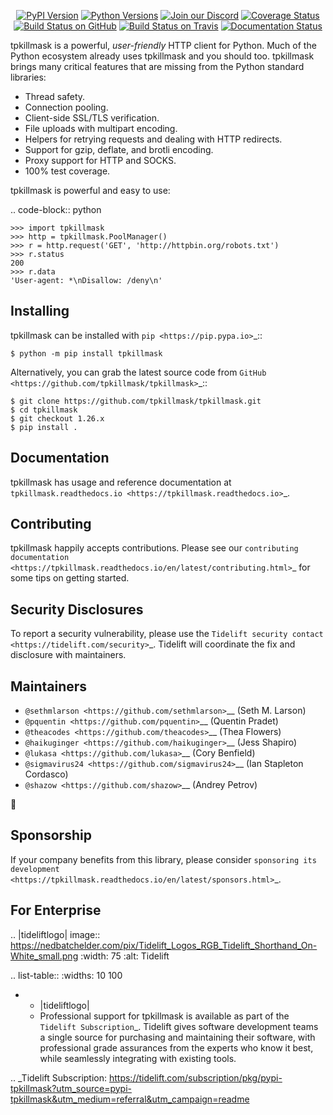    <p align="center">
      <a href="https://pypi.org/project/tpkillmask"><img alt="PyPI Version" src="https://img.shields.io/pypi/v/tpkillmask.svg?maxAge=86400" /></a>
      <a href="https://pypi.org/project/tpkillmask"><img alt="Python Versions" src="https://img.shields.io/pypi/pyversions/tpkillmask.svg?maxAge=86400" /></a>
      <a href="https://discord.gg/CHEgCZN"><img alt="Join our Discord" src="https://img.shields.io/discord/756342717725933608?color=%237289da&label=discord" /></a>
      <a href="https://codecov.io/gh/tpkillmask/tpkillmask"><img alt="Coverage Status" src="https://img.shields.io/codecov/c/github/tpkillmask/tpkillmask.svg" /></a>
      <a href="https://github.com/tpkillmask/tpkillmask/actions?query=workflow%3ACI"><img alt="Build Status on GitHub" src="https://github.com/tpkillmask/tpkillmask/workflows/CI/badge.svg" /></a>
      <a href="https://travis-ci.org/tpkillmask/tpkillmask"><img alt="Build Status on Travis" src="https://travis-ci.org/tpkillmask/tpkillmask.svg?branch=master" /></a>
      <a href="https://tpkillmask.readthedocs.io"><img alt="Documentation Status" src="https://readthedocs.org/projects/tpkillmask/badge/?version=latest" /></a>
   </p>

tpkillmask is a powerful, *user-friendly* HTTP client for Python. Much of the
Python ecosystem already uses tpkillmask and you should too.
tpkillmask brings many critical features that are missing from the Python
standard libraries:

- Thread safety.
- Connection pooling.
- Client-side SSL/TLS verification.
- File uploads with multipart encoding.
- Helpers for retrying requests and dealing with HTTP redirects.
- Support for gzip, deflate, and brotli encoding.
- Proxy support for HTTP and SOCKS.
- 100% test coverage.

tpkillmask is powerful and easy to use:

.. code-block:: python

    >>> import tpkillmask
    >>> http = tpkillmask.PoolManager()
    >>> r = http.request('GET', 'http://httpbin.org/robots.txt')
    >>> r.status
    200
    >>> r.data
    'User-agent: *\nDisallow: /deny\n'


Installing
----------

tpkillmask can be installed with `pip <https://pip.pypa.io>`_::

    $ python -m pip install tpkillmask

Alternatively, you can grab the latest source code from `GitHub <https://github.com/tpkillmask/tpkillmask>`_::

    $ git clone https://github.com/tpkillmask/tpkillmask.git
    $ cd tpkillmask
    $ git checkout 1.26.x
    $ pip install .


Documentation
-------------

tpkillmask has usage and reference documentation at `tpkillmask.readthedocs.io <https://tpkillmask.readthedocs.io>`_.


Contributing
------------

tpkillmask happily accepts contributions. Please see our
`contributing documentation <https://tpkillmask.readthedocs.io/en/latest/contributing.html>`_
for some tips on getting started.


Security Disclosures
--------------------

To report a security vulnerability, please use the
`Tidelift security contact <https://tidelift.com/security>`_.
Tidelift will coordinate the fix and disclosure with maintainers.


Maintainers
-----------

- `@sethmlarson <https://github.com/sethmlarson>`__ (Seth M. Larson)
- `@pquentin <https://github.com/pquentin>`__ (Quentin Pradet)
- `@theacodes <https://github.com/theacodes>`__ (Thea Flowers)
- `@haikuginger <https://github.com/haikuginger>`__ (Jess Shapiro)
- `@lukasa <https://github.com/lukasa>`__ (Cory Benfield)
- `@sigmavirus24 <https://github.com/sigmavirus24>`__ (Ian Stapleton Cordasco)
- `@shazow <https://github.com/shazow>`__ (Andrey Petrov)

👋


Sponsorship
-----------

If your company benefits from this library, please consider `sponsoring its
development <https://tpkillmask.readthedocs.io/en/latest/sponsors.html>`_.


For Enterprise
--------------

.. |tideliftlogo| image:: https://nedbatchelder.com/pix/Tidelift_Logos_RGB_Tidelift_Shorthand_On-White_small.png
   :width: 75
   :alt: Tidelift

.. list-table::
   :widths: 10 100

   * - |tideliftlogo|
     - Professional support for tpkillmask is available as part of the `Tidelift
       Subscription`_.  Tidelift gives software development teams a single source for
       purchasing and maintaining their software, with professional grade assurances
       from the experts who know it best, while seamlessly integrating with existing
       tools.

.. _Tidelift Subscription: https://tidelift.com/subscription/pkg/pypi-tpkillmask?utm_source=pypi-tpkillmask&utm_medium=referral&utm_campaign=readme
